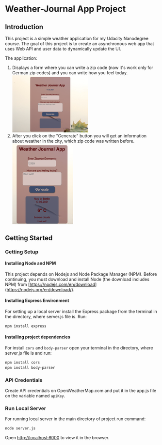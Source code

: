 # Weather-Journal App Project

## **Introduction**

This project is a simple weather application for my Udacity Nanodegree course.
The goal of this project is to create an asynchronous web app that uses Web API and user data to dynamically update the UI.

The application:

1. Displays a form where you can write a zip code (now it's work only for German zip codes) and you can write how you feel today.
   <img src="img/app.png" width="250"/>
2. After you click on the "Generate" button you will get an information about weather in the city, which zip code was written before.
   <img src="img/result.png" width="200"/>

## **Getting Started**

### Getting Setup

#### Installing Node and NPM

This project depends on Nodejs and Node Package Manager (NPM). Before continuing, you must download and install Node (the download includes NPM) from [https://nodejs.com/en/download](https://nodejs.org/en/download/).

#### Installing Express Environment

For setting up a local server install the Express package from the terminal in the directory, where server.js file is. Run:

```bash
npm install express
```

#### Installing project dependencies

For install `cors` and `body-parser` open your terminal in the directory, where server.js file is and run:

```bash
npm install cors
npm install body-parser
```

### API Credentials

Create API credentials on OpenWeatherMap.com and put it in the app.js file on the variable named `apiKey`.

### Run Local Server

For running local server in the main directory of project run command:

```bash
node server.js
```

Open [http://localhost:8000](http://localhost:8000) to view it in the browser.
